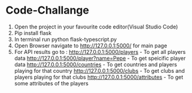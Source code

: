 # Code-Challange

1. Open the project in your favourite code editor(Visual Studio Code)
2. Pip install flask
3. In terminal run python flask-typescript.py
4. Open Browser navigate to http://127.0.0.1:5000/ for main page
5. For API results go to :
   http://127.0.0.1:5000/players - To get all players data
   http://127.0.0.1:5000/player?name=Pepe - To get speicific player data
   http://127.0.0.1:5000/countries - To get countries and players playing for that country
   http://127.0.0.1:5000/clubs - To get clubs and players playing for that clubs
   http://127.0.0.1:5000/attributes - To get some attributes of the players
